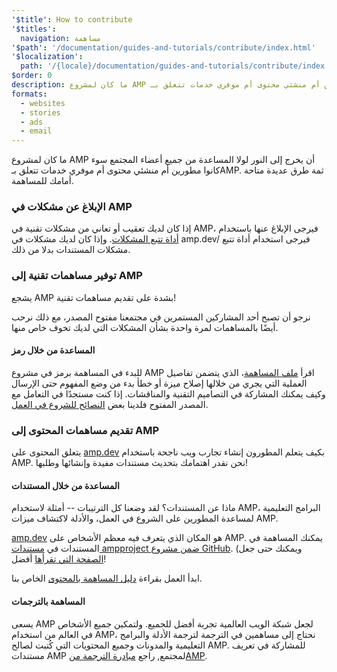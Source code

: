```yaml
---
'$title': How to contribute
'$titles':
  navigation: مساهمة
'$path': '/documentation/guides-and-tutorials/contribute/index.html'
'$localization':
  path: '/{locale}/documentation/guides-and-tutorials/contribute/index.html'
$order: 0
description: ما كان لمشروع AMP أن يخرج إلى النور لولا المساعدة من جميع أعضاء المجتمع سوء كانوا مطورين أم منشئي محتوى أم موفري خدمات تتعلق بـAMP.
formats:
  - websites
  - stories
  - ads
  - email
---
```


ما كان لمشروع AMP أن يخرج إلى النور لولا المساعدة من جميع أعضاء المجتمع سوء كانوا مطورين أم منشئي محتوى أم موفري خدمات تتعلق بـAMP. ثمة طرق عديدة متاحة أمامك للمساهمة.

### الإبلاغ عن مشكلات في AMP

إذا كان لديك تعقيب أو تعاني من مشكلات تقنية في AMP، فيرجى الإبلاغ عنها باستخدام [أداة تتبع المشكلات](https://github.com/ampproject/docs/issues). وإذا كان لديك مشكلات في <a>amp.dev</a>/ فيرجى استخدام <a>أداة تتبع مشكلات المستندات</a> بدلا من ذلك.

### توفير مساهمات تقنية إلى AMP

يشجع AMP بشدة على تقديم مساهمات تقنية!

نرجو أن تصبح أحد المشاركين المستمرين في مجتمعنا مفتوح المصدر، مع ذلك نرحب أيضًا بالمساهمات لمرة واحدة بشأن المشكلات التي لديك تخوف خاص منها.

#### المساعدة من خلال رمز

للبدء في المساهمة برمز في مشروع AMP اقرأ [ملف المساهمة](https://github.com/ampproject/amphtml/blob/main/docs/contributing.md)، الذي يتضمن تفاصيل العملية التي يجري من خلالها إصلاح ميزة أو خطأ بدء من وضع المفهوم حتى الإرسال وكيف يمكنك المشاركة في التصاميم التقنية والمناقشات. إذا كنت مستجدًا في التعامل مع المصدر المفتوح فلدينا بعض [النصائح للشروع في العمل](https://github.com/ampproject/amphtml/blob/main/docs/contributing.md#contributing-code).

### تقديم مساهمات المحتوى إلى AMP

يتعلق المحتوى على [amp.dev](https://amp.dev) بكيف يتعلم المطورون إنشاء تجارب ويب ناجحة باستخدام AMP. نحن نقدر اهتمامك بتحديث مستندات مفيدة وإنشائها وطلبها!

#### المساعدة من خلال المستندات

ماذا عن المستندات؟ لقد وضعنا كل الترتيبات -- أمثلة لاستخدام AMP، البرامج التعليمية لمساعدة المطورين على الشروع في العمل، والأدلة لاكتشاف ميزات AMP.

[amp.dev](https://amp.dev) هو المكان الذي يتعرف فيه معظم الأشخاص على AMP. يمكنك المساهمة في المستندات في [مستندات ampproject ضمن مشروع GitHub](https://github.com/ampproject/docs). (ويمكنك حتى جعل [الصفحة التي تقرأها](https://github.com/ampproject/docs/blob/master/content/docs/contribute/contribute.md) أفضل!

ابدأ العمل بقراءة [دليل المساهمة بالمحتوى](contribute-documentation/index.md?format=websites) الخاص بنا.

#### المساهمة بالترجمات

يسعى AMP لجعل شبكة الويب العالمية تجربة أفضل للجميع. ولتمكين جميع الأشخاص في العالم من استخدام AMP، نحتاج إلى مساهمين في الترجمة لترجمة الأدلة والبرامج التعليمية والمدونات وجميع المحتويات التي كُتبت لصالح AMP. للمشاركة في تعريف مستندات AMP لمجتمع, راجع [مبادرة الترجمة منAMP](https://github.com/ampproject/docs/blob/master/TRANSLATIONS.md).
